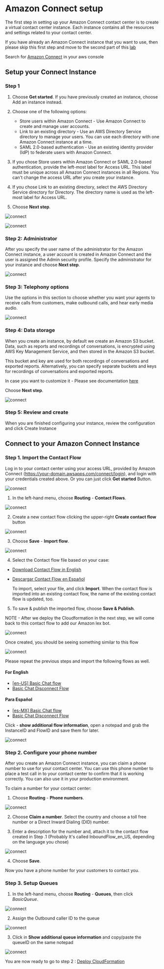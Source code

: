 # Amazon Connect setup

The first step in setting up your Amazon Connect contact center is to create a virtual contact center instance. Each instance contains all the resources and settings related to your contact center.

If you have already an Amazon Connect instance that you want to use, then please skip this first step and move to the second part of this [lab](https://github.com/andres-lindo/aws-multichannel-customer-engagement/blob/master/labs/01_AmazonConnect/README.md#connect-to-your-amazon-connect-instance)

Search for [Amazon Connect](https://console.aws.amazon.com/connect) in your aws console 

## Setup your Connect Instance

### Step 1

1. Choose **Get started**. If you have previously created an instance, choose Add an instance instead.

2. Choose one of the following options:
   - Store users within Amazon Connect - Use Amazon Connect to create and manage user accounts.
   - Link to an existing directory - Use an AWS Directory Service directory to manage your users. You can use each directory with one Amazon Connect instance at a time.
   - SAML 2.0-based authentication - Use an existing identity provider (IdP) to federate users with Amazon Connect.

3. If you chose Store users within Amazon Connect or SAML 2.0-based authentication, provide the left-most label for Access URL. This label must be unique across all Amazon Connect instances in all Regions. You can't change the access URL after you create your instance.

4. If you chose Link to an existing directory, select the AWS Directory Service directory for Directory. The directory name is used as the left-most label for Access URL.

5. Choose **Next step**.


![connect](./images/image%20(3).png)

![connect](./images/image%20(4).png)

### Step 2: Administrator

After you specify the user name of the administrator for the Amazon Connect instance, a user account is created in Amazon Connect and the user is assigned the Admin security profile. Specify the administrator for your instance and choose **Next step**.


![connect](./images/image%20(5).png)

### Step 3: Telephony options

Use the options in this section to choose whether you want your agents to receive calls from customers, make outbound calls, and hear early media audio.

![connect](./images/image%20(6).png)

### Step 4: Data storage

When you create an instance, by default we create an Amazon S3 bucket. Data, such as reports and recordings of conversations, is encrypted using AWS Key Management Service, and then stored in the Amazon S3 bucket.

This bucket and key are used for both recordings of conversations and exported reports. Alternatively, you can specify separate buckets and keys for recordings of conversations and exported reports.

In case you want to customize it - Please see documentation [here](https://docs.aws.amazon.com/connect/latest/adminguide/amazon-connect-instances.html)

Choose **Next step**.

![connect](./images/image%20(7).png)

### Step 5: Review and create
When you are finished configuring your instance, review the configuration and click Create Instance


## Connect to your Amazon Connect Instance


### Step 1. Import the Contact Flow

Log in to your contact center using your access URL, provided by Amazon Connect (https://your-domain.awsapps.com/connect/login), and login with your credentials created above. Or you can just click **Get started** Button. 

![connect](./images/ConnectInstance_Created.png)

1. In the left-hand menu, choose **Routing** - **Contact Flows**.

![connect](./images/image%20(11).png)

2. Create a new contact flow clicking the upper-right **Create contact flow** button

![connect](./images/image%20(12).png)

3. Choose **Save** - **Import flow**.

![connect](./images/image%20(13).png)

4. Select the Contact flow file based on your case:

- [Download Contact Flow in English](../../assets/bot-definition/amazon-connect/en_US/InboundFlow_en_US) 

- [Descargar Contact Flow en Español](../../assets/bot-definition/amazon-connect/es_US/InboundFlow_es_US) 

   To import, select your file, and click **Import**. When the contact flow is imported into an existing contact flow, the name of the existing contact flow is updated, too.

5. To save & publish the imported flow, choose **Save & Publish**.

NOTE - After we deploy the Cloudformation in the next step, we will come back to this contact flow to add our Amazon lex bot.

![connect](./images/image%20(14).png)

Once created, you should be seeing something similar to this flow

![connect](./images/image%20201(16).png)

Please repeat the previous steps and import the following flows as well.

#### For English

- [[en-US] Basic Chat flow](../../assets/bot-definition/amazon-connect/en_US/ChatFlow_en_US)
- [Basic Chat Disconnect Flow](../../assets/bot-definition/amazon-connect/DisconnectChatFlow)

#### Para Español

- [[es-MX] Basic Chat flow](../../assets/bot-definition/amazon-connect/es_US/ChatFlow_es_US)
- [Basic Chat Disconnect Flow](../../assets/bot-definition/amazon-connect/DisconnectChatFlow)

Click - **show additional flow information**, open a notepad and grab the InstanceID and FlowID and save them for later.

![connect](./images/image%20201(17).png)


### Step 2. Configure your phone number

After you create an Amazon Connect instance, you can claim a phone number to use for your contact center. You can use this phone number to place a test call in to your contact center to confirm that it is working correctly. You can also use it in your production environment.

To claim a number for your contact center:

1. Choose **Routing** - **Phone numbers**.

![connect](./images/image%20(39)2.png)

2. Choose **Claim a number**. Select the country and choose a toll free number or a Direct Inward Dialing (DID) number.

3. Enter a description for the number and, attach it to the contact flow created in Step .1 (Probably It's called InboundFlow_en_US, depending on the language you chose)

![connect](./images/image%20201(44)2.png)

4. Choose **Save**.

Now you have a phone number for your customers to contact you.

### Step 3. Setup Queues

1. In the left-hand menu, choose **Routing** - **Queues**, then click  *BasicQueue*.

![connect](./images/image%20(17).png)

2. Assign the Outbound caller ID to the queue

![connect](./images/image%20201(18).png)

3. Click in **Show additional queue information** and copy/paste the queueID on the same notepad

![connect](./images/image%20201(19).png)


You are now ready to go to step 2 : [Deploy CloudFormation](../02_CloudFormation/README.md)
